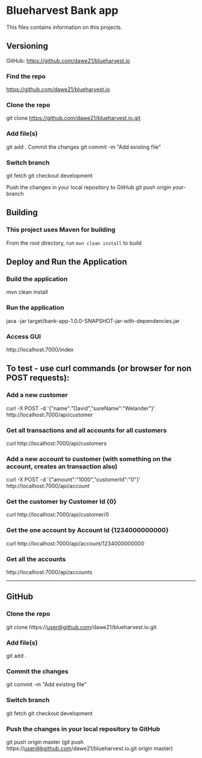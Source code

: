 # Blueharvest Bank app

This files contains information on this projects.

## Versioning

GitHub: https://github.com/dawe21/blueharvest.io

### Find the repo
https://github.com/dawe21/blueharvest.io

### Clone the repo
git clone https://github.com/dawe21/blueharvest.io.git

### Add file(s)
git add .
Commit the changes
git commit -m "Add existing file"

### Switch branch
git fetch
git checkout development

Push the changes in your local repository to GitHub
git push origin your-branch

## Building

### This project uses Maven for building
From the root directory, run ``mvn clean install`` to build

## Deploy and Run the Application

### Build the application
mvn clean install

### Run the application
java -jar target/bank-app-1.0.0-SNAPSHOT-jar-with-dependencies.jar

### Access GUI
http://localhost:7000/index

## To test - use curl commands (or browser for non POST requests):

### Add a new customer
curl -X POST -d '{"name":"David","sureName":"Welander"}' http://localhost:7000/api/customer

### Get all transactions and all accounts for all customers
curl http://localhost:7000/api/customers

### Add a new account to customer (with something on the account, creates an transaction also)
curl -X POST -d '{"amount":"1000","customerId":"0"}' http://localhost:7000/api/account

### Get the customer by Customer Id {0}
curl http://localhost:7000/api/customer/0

### Get the one account by Account Id {1234000000000}
curl http://localhost:7000/api/account/1234000000000

### Get all the accounts
http://localhost:7000/api/accounts

---

## GitHub

### Clone the repo
git clone https://user@github.com/dawe21/blueharvest.io.git

### Add file(s)
git add .
### Commit the changes

git commit -m "Add existing file"

### Switch branch
git fetch
git checkout development

### Push the changes in your local repository to GitHub
git push origin master
(git push https://user@bgithub.com/dawe21/blueharvest.io.git origin master)
